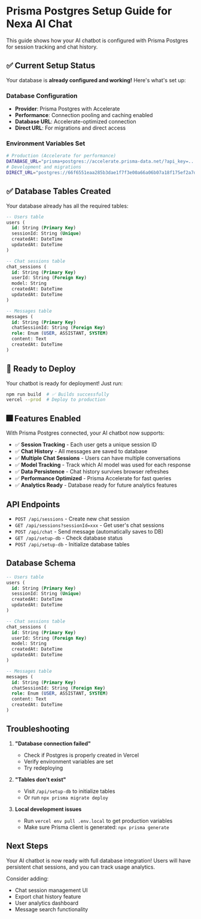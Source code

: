 # Prisma Postgres Setup Guide for Nexa AI Chat

This guide shows how your AI chatbot is configured with Prisma Postgres for session tracking and chat history.

## ✅ Current Setup Status

Your database is **already configured and working!** Here's what's set up:

### Database Configuration
- **Provider**: Prisma Postgres with Accelerate
- **Performance**: Connection pooling and caching enabled
- **Database URL**: Accelerate-optimized connection
- **Direct URL**: For migrations and direct access

### Environment Variables Set
```bash
# Production (Accelerate for performance)
DATABASE_URL="prisma+postgres://accelerate.prisma-data.net/?api_key=..."
# Development and migrations
DIRECT_URL="postgres://66f6551eaa285b3dae1f7f3e00a66a06b07a18f175ef2a7d4735f7a679246891:sk_cVQ8jF8xGW_vIL7CKqkTm@db.prisma.io:5432/postgres?sslmode=require"
```

## ✅ Database Tables Created

Your database already has all the required tables:

```sql
-- Users table
users (
  id: String (Primary Key)
  sessionId: String (Unique)
  createdAt: DateTime
  updatedAt: DateTime
)

-- Chat sessions table
chat_sessions (
  id: String (Primary Key)
  userId: String (Foreign Key)
  model: String
  createdAt: DateTime
  updatedAt: DateTime
)

-- Messages table
messages (
  id: String (Primary Key)
  chatSessionId: String (Foreign Key)
  role: Enum (USER, ASSISTANT, SYSTEM)
  content: Text
  createdAt: DateTime
)
```

## 🚀 Ready to Deploy

Your chatbot is ready for deployment! Just run:

```bash
npm run build  # ✅ Builds successfully
vercel --prod  # Deploy to production
```

## 🎆 Features Enabled

With Prisma Postgres connected, your AI chatbot now supports:

- ✅ **Session Tracking** - Each user gets a unique session ID
- ✅ **Chat History** - All messages are saved to database
- ✅ **Multiple Chat Sessions** - Users can have multiple conversations
- ✅ **Model Tracking** - Track which AI model was used for each response
- ✅ **Data Persistence** - Chat history survives browser refreshes
- ✅ **Performance Optimized** - Prisma Accelerate for fast queries
- ✅ **Analytics Ready** - Database ready for future analytics features

## API Endpoints

- `POST /api/sessions` - Create new chat session
- `GET /api/sessions?sessionId=xxx` - Get user's chat sessions
- `POST /api/chat` - Send message (automatically saves to DB)
- `GET /api/setup-db` - Check database status
- `POST /api/setup-db` - Initialize database tables

## Database Schema

```sql
-- Users table
users (
  id: String (Primary Key)
  sessionId: String (Unique)
  createdAt: DateTime
  updatedAt: DateTime
)

-- Chat sessions table
chat_sessions (
  id: String (Primary Key)
  userId: String (Foreign Key)
  model: String
  createdAt: DateTime
  updatedAt: DateTime
)

-- Messages table
messages (
  id: String (Primary Key)
  chatSessionId: String (Foreign Key)
  role: Enum (USER, ASSISTANT, SYSTEM)
  content: Text
  createdAt: DateTime
)
```

## Troubleshooting

1. **"Database connection failed"**
   - Check if Postgres is properly created in Vercel
   - Verify environment variables are set
   - Try redeploying

2. **"Tables don't exist"**
   - Visit `/api/setup-db` to initialize tables
   - Or run `npx prisma migrate deploy`

3. **Local development issues**
   - Run `vercel env pull .env.local` to get production variables
   - Make sure Prisma client is generated: `npx prisma generate`

## Next Steps

Your AI chatbot is now ready with full database integration! Users will have persistent chat sessions, and you can track usage analytics.

Consider adding:
- Chat session management UI
- Export chat history feature
- User analytics dashboard
- Message search functionality
